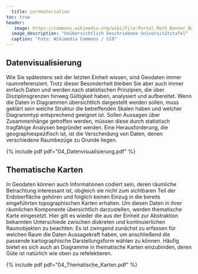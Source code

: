 ```yaml
---
  title: Lernmaterialien
toc: true
header:
   image: https://commons.wikimedia.org/wiki/File:Portal_Math_Banner_Background_ka.jpg#/media/File:Portal_Math_Banner_Background_ka.jpg
  image_description: "Unübersichtlich beschriebene Universitätstafel"
  caption: "Foto: Wikimedia Commons / CC0"
---
```



## Datenvisualisierung
Wie Sie spätestens seit der letzten Einheit wissen, sind Geodaten immer raumreferenziert. Trotz dieser Besonderheit bleiben Sie aber auch immer einfach Daten und werden nach statistischen Prinzipien, die über Disziplinsgrenzen hinweg Gültigkeit haben, analysiert und aufbereitet. Wenn die Daten in Diagrammen übersichtlich dargestellt werden sollen, muss geklärt sein welche Struktur die betreffenden Skalen haben und welcher Diagrammtyp entsprechend geeignet ist. Sollen Aussagen über Zusammenhänge getroffen werden, müssen diese durch statistisch tragfähige Analysen begründet werden. Eine Herausforderung, die geographiespezifisch ist, ist die Verscheidung von Daten, denen verschiedene Raumbezüge zu Grunde liegen.

{% include pdf pdf="04_Datenvisualisierung.pdf" %}


## Thematische Karten
In Geodaten können auch Informationen codiert sein, deren räumliche Betrachtung interessant ist, obgleich sie nicht zum sichtbaren Teil der Erdoberfläche gehören und folglich keinen Einzug in die bereits eingeführten topographischen Karten erhalten. Um diesen Daten in ihrer räumlichen Komponente übersichtlich darzustellen, werden thematische Karte eingesetzt. Hier gilt es wieder die aus der Einheit zur Abstraktion bekannten Unterschiede zwischen diskreten und kontinuierlichen Raumobjekten zu beachten. Es ist zwingend zunächst zu erfassen für welchen Raum die Daten Aussagekraft haben, um anschließend die passende kartographische Darstellungsform wählen zu können. Häufig bietet es sich auch an Diagramme in thematische Karten einzubinden, deren Güte ist natürlich wie oben zu refelektieren.

{% include pdf pdf="04_Thematische_Karten.pdf" %}
